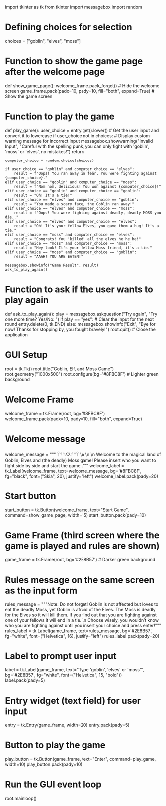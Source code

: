import tkinter as tk
from tkinter import messagebox
import random

# Defining choices for selection
choices = ["goblin", "elves", "moss"]

# Function to show the game page after the welcome page
def show_game_page():
    welcome_frame.pack_forget()  # Hide the welcome screen
    game_frame.pack(padx=10, pady=10, fill="both", expand=True)  # Show the game screen

# Function to play the game
def play_game():
    user_choice = entry.get().lower()  # Get the user input and convert it to lowercase
    if user_choice not in choices:
        # Display custom warning message for incorrect input
        messagebox.showwarning("Invalid Input", "Careful with the spelling punk, you can only fight with 'goblin', 'moss' or 'elves', no mistakes!")
        return

    computer_choice = random.choice(choices)
    
    if user_choice == "goblin" and computer_choice == "elves":
        result = f"Oops! You ran away in fear. You were fighting against {computer_choice}."
    elif user_choice == "goblin" and computer_choice == "moss":
        result = f"Nom nom, delicious! You won against {computer_choice}!"
    elif user_choice == "goblin" and computer_choice == "goblin":
        result = "Oh! It's a tie!"
    elif user_choice == "elves" and computer_choice == "goblin":
        result = "Ýou made a scary face, the Goblin ran away!"
    elif user_choice == "elves" and computer_choice == "moss":
        result = f"Oops! You were fighting against deadly, deadly MOSS you die.."
    elif user_choice == "elves" and computer_choice == "elves":
        result = "Oh! It's your fellow Elves, you gave them a hug! It's a tie."
    elif user_choice == "moss" and computer_choice == "elves":
        result = "Congrats! You 'killed' all the elves he he he!"
    elif user_choice == "moss" and computer_choice == "moss":
        result = "Hey look! It's your fellow Moss friend, it's a tie."
    elif user_choice == "moss" and computer_choice == "goblin":
        result = "AAAH! YOU ARE EATEN!"

    messagebox.showinfo("Game Result", result)
    ask_to_play_again()

# Function to ask if the user wants to play again
def ask_to_play_again():
    play = messagebox.askquestion("Try again", "Try one more time? Yes/No: ")
    if play == "yes":
        # Clear the input for the next round
        entry.delete(0, tk.END)
    else:
        messagebox.showinfo("Exit", "Bye for now! Thanks for stopping by, you fought bravely!")
        root.quit()  # Close the application

# GUI Setup
root = tk.Tk()
root.title("Goblin, Elf, and Moss Game")
root.geometry("1000x500")
root.configure(bg='#8FBC8F')  # Lighter green background

# Welcome Frame
welcome_frame = tk.Frame(root, bg='#8FBC8F')
welcome_frame.pack(padx=10, pady=10, fill="both", expand=True)

# Welcome message
welcome_message = """                                                      𓋼𓍊 𓆩♡𓆪 𓍊𓋼 \n \n \n Welcome to the magical land of Goblin, Elves and (the deadly) Moss game! 
Please insert who you want to fight side by side and start the game.."""
welcome_label = tk.Label(welcome_frame, text=welcome_message, bg='#8FBC8F', fg="black", font=("Skia", 20), justify="left")
welcome_label.pack(pady=20)

# Start button
start_button = tk.Button(welcome_frame, text="Start Game", command=show_game_page, width=15)
start_button.pack(pady=10)

# Game Frame (third screen where the game is played and rules are shown)
game_frame = tk.Frame(root, bg='#2E8B57')  # Darker green background

# Rules message on the same screen as the input form
rules_message = """Note: Do not forget! Goblin is not affected but loves to eat the deadly Moss, yet Goblin is afraid of the Elves.
The Moss is deadly for the Elves so it will kill them. If you find out that you are fighting against one of your fellows it will end in a tie.
\n Choose wisely, you wouldn’t know who you are fighting against until you insert your choice and press enter!"""
rules_label = tk.Label(game_frame, text=rules_message, bg='#2E8B57', fg="white", font=("Helvetica", 16), justify="left")
rules_label.pack(pady=20)

# Label to prompt user input
label = tk.Label(game_frame, text="Type 'goblin', 'elves' or 'moss'", bg='#2E8B57', fg="white", font=("Helvetica", 15, "bold"))
label.pack(pady=5)

# Entry widget (text field) for user input
entry = tk.Entry(game_frame, width=20)
entry.pack(pady=5)

# Button to play the game
play_button = tk.Button(game_frame, text="Enter", command=play_game, width=10)
play_button.pack(pady=10)

# Run the GUI event loop
root.mainloop()
